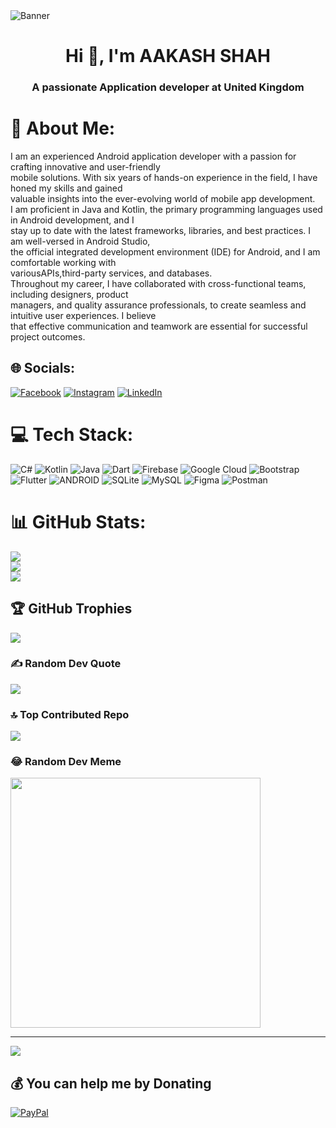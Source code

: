 <img src="https://www.pixelcrayons.com/blog/wp-content/uploads/2021/08/great-coder.gif" alt="Banner" style="max-width: 100%; display: inline-block; margin: auto;" data-target="animated-image.originalImage">
<h1 align="center">Hi 👋, I'm AAKASH SHAH</h1>
<h3 align="center">A passionate Application developer at United Kingdom</h3>

# 💫 About Me:
I am an experienced Android application developer with a passion for crafting innovative and user-friendly<br>mobile solutions. With six years of hands-on experience in the field, I have honed my skills and gained<br>valuable insights into the ever-evolving world of mobile app development.<br>I am proficient in Java and Kotlin, the primary programming languages used in Android development, and I<br>stay up to date with the latest frameworks, libraries, and best practices. I am well-versed in Android Studio,<br>the official integrated development environment (IDE) for Android, and I am comfortable working with<br>variousAPIs,third-party services, and databases.<br>Throughout my career, I have collaborated with cross-functional teams, including designers, product<br>managers, and quality assurance professionals, to create seamless and intuitive user experiences. I believe<br>that effective communication and teamwork are essential for successful project outcomes.<br>


## 🌐 Socials:
[![Facebook](https://img.shields.io/badge/Facebook-%231877F2.svg?logo=Facebook&logoColor=white)](https://facebook.com/1Akash0) [![Instagram](https://img.shields.io/badge/Instagram-%23E4405F.svg?logo=Instagram&logoColor=white)](https://instagram.com/aakash.shah1) [![LinkedIn](https://img.shields.io/badge/LinkedIn-%230077B5.svg?logo=linkedin&logoColor=white)](https://linkedin.com/in/1Aakash0) 

# 💻 Tech Stack:
![C#](https://img.shields.io/badge/c%23-%23239120.svg?style=for-the-badge&logo=c-sharp&logoColor=white) ![Kotlin](https://img.shields.io/badge/kotlin-%230095D5.svg?style=for-the-badge&logo=kotlin&logoColor=white) ![Java](https://img.shields.io/badge/java-%23ED8B00.svg?style=for-the-badge&logo=java&logoColor=white) ![Dart](https://img.shields.io/badge/dart-%230175C2.svg?style=for-the-badge&logo=dart&logoColor=white) ![Firebase](https://img.shields.io/badge/firebase-%23039BE5.svg?style=for-the-badge&logo=firebase) ![Google Cloud](https://img.shields.io/badge/Google%20Cloud-%234285F4.svg?style=for-the-badge&logo=google-cloud&logoColor=white) ![Bootstrap](https://img.shields.io/badge/bootstrap-%23563D7C.svg?style=for-the-badge&logo=bootstrap&logoColor=white) ![Flutter](https://img.shields.io/badge/Flutter-%2302569B.svg?style=for-the-badge&logo=Flutter&logoColor=white) ![ANDROID](https://img.shields.io/badge/android-%2320232a.svg?style=for-the-badge&logo=android&logoColor=%a4c639) ![SQLite](https://img.shields.io/badge/sqlite-%2307405e.svg?style=for-the-badge&logo=sqlite&logoColor=white) ![MySQL](https://img.shields.io/badge/mysql-%2300f.svg?style=for-the-badge&logo=mysql&logoColor=white) 	![Figma](https://img.shields.io/badge/figma-%23F24E1E.svg?style=for-the-badge&logo=figma&logoColor=white) ![Postman](https://img.shields.io/badge/Postman-FF6C37?style=for-the-badge&logo=postman&logoColor=white)
# 📊 GitHub Stats:
![](https://github-readme-stats.vercel.app/api?username=1Aakash0&theme=dark&hide_border=false&include_all_commits=false&count_private=false)<br/>
![](https://github-readme-streak-stats.herokuapp.com/?user=1Aakash0&theme=dark&hide_border=false)<br/>
![](https://github-readme-stats.vercel.app/api/top-langs/?username=1Aakash0&theme=dark&hide_border=false&include_all_commits=false&count_private=false&layout=compact)

## 🏆 GitHub Trophies
![](https://github-profile-trophy.vercel.app/?username=1Aakash0&theme=radical&no-frame=false&no-bg=true&margin-w=4)

### ✍️ Random Dev Quote
![](https://quotes-github-readme.vercel.app/api?type=horizontal&theme=radical)

### 🔝 Top Contributed Repo
![](https://github-contributor-stats.vercel.app/api?username=1Aakash0&limit=5&theme=juicyfresh&combine_all_yearly_contributions=true)

### 😂 Random Dev Meme
<img src='https://randommeme-five.vercel.app/' style="height: 400px;"/>

---
[![](https://visitcount.itsvg.in/api?id=1Aakash0&icon=0&color=0)](https://visitcount.itsvg.in)

  ## 💰 You can help me by Donating
  [![PayPal](https://img.shields.io/badge/PayPal-00457C?style=for-the-badge&logo=paypal&logoColor=white)](https://paypal.me/aakash.uk23@gmail.com) 

  
<!-- Proudly created with GPRM ( https://gprm.itsvg.in ) -->
